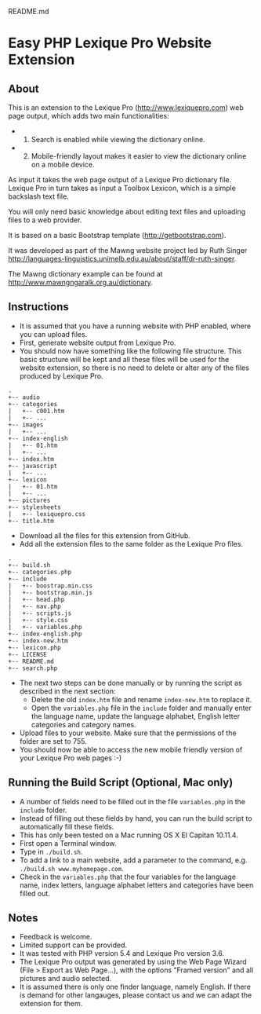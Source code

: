 README.md

# Easy PHP Lexique Pro Website Extension

## About

This is an extension to the Lexique Pro (http://www.lexiquepro.com) web page output, which adds two main functionalities: 
- 1. Search is enabled while viewing the dictionary online. 
- 2. Mobile-friendly layout makes it easier to view the dictionary online on a mobile device. 

As input it takes the web page output of a Lexique Pro dictionary file. Lexique Pro in turn takes as input a Toolbox Lexicon, which is a simple backslash text file.

You will only need basic knowledge about editing text files and uploading files to a web provider.

It is based on a basic Bootstrap template (<http://getbootstrap.com>).

It was developed as part of the Mawng website project led by Ruth Singer <http://languages-linguistics.unimelb.edu.au/about/staff/dr-ruth-singer>.

The Mawng dictionary example can be found at <http://www.mawngngaralk.org.au/dictionary>.

## Instructions

- It is assumed that you have a running website with PHP enabled, where you can upload files.
- First, generate website output from Lexique Pro. 
- You should now have something like the following file structure. This basic structure will be kept and all these files will be used for the website extension, so there is no need to delete or alter any of the files produced by Lexique Pro.

```
.
+-- audio
+-- categories
|   +-- c001.htm
|   +-- ...
+-- images
|   +-- ...
+-- index-english
|   +-- 01.htm
|   +-- ...
+-- index.htm
+-- javascript
|   +-- ...
+-- lexicon
|   +-- 01.htm
|   +-- ...
+-- pictures
+-- stylesheets
|   +-- lexiquepro.css
+-- title.htm
```

- Download all the files for this extension from GitHub.
- Add all the extension files to the same folder as the Lexique Pro files.

```
.
+-- build.sh
+-- categories.php
+-- include
|   +-- boostrap.min.css
|   +-- bootstrap.min.js
|   +-- head.php
|   +-- nav.php
|   +-- scripts.js
|   +-- style.css
|   +-- variables.php
+-- index-english.php
+-- index-new.htm
+-- lexicon.php
+-- LICENSE
+-- README.md
+-- search.php
```

- The next two steps can be done manually or by running the script as described in the next section:
    - Delete the old `index.htm` file and rename `index-new.htm` to replace it.
    - Open the `variables.php` file in the `include` folder and manually enter the language name, update the language alphabet, English letter categories and category names.
- Upload files to your website. Make sure that the permissions of the folder are set to 755.
- You should now be able to access the new mobile friendly version of your Lexique Pro web pages :-)

## Running the Build Script (Optional, Mac only)
- A number of fields need to be filled out in the file `variables.php` in the `include` folder.
- Instead of filling out these fields by hand, you can run the build script to automatically fill these fields.
- This has only been tested on a Mac running OS X El Capitan 10.11.4.
- First open a Terminal window.
- Type in `./build.sh`.
- To add a link to a main website, add a parameter to the command, e.g. `./build.sh www.myhomepage.com`.
- Check in the `variables.php` that the four variables for the language name, index letters, language alphabet letters and categories have been filled out.

## Notes
- Feedback is welcome.
- Limited support can be provided.
- It was tested with PHP version 5.4 and Lexique Pro version 3.6.
- The Lexique Pro output was generated by using the Web Page Wizard (File > Export as Web Page...), with the options "Framed version" and all pictures and audio selected.
- It is assumed there is only one finder language, namely English. If there is demand for other langauges, please contact us and we can adapt the extension for them.
